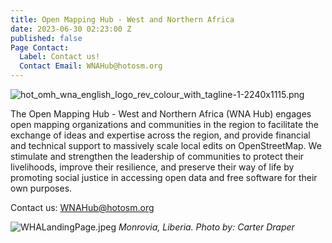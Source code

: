 ```yaml
---
title: Open Mapping Hub - West and Northern Africa
date: 2023-06-30 02:23:00 Z
published: false
Page Contact:
  Label: Contact us!
  Contact Email: WNAHub@hotosm.org
---
```


![hot_omh_wna_english_logo_rev_colour_with_tagline-1-2240x1115.png](/uploads/hot_omh_wna_english_logo_rev_colour_with_tagline-1-2240x1115.png)

The Open Mapping Hub - West and Northern Africa (WNA Hub) engages open mapping organizations and communities in the region to facilitate the exchange of ideas and expertise across the region, and provide financial and technical support to massively scale local edits on OpenStreetMap. We stimulate and strengthen the leadership of communities to protect their livelihoods, improve their resilience, and preserve their way of life by promoting social justice in accessing open data and free software for their own purposes.

Contact us: [WNAHub@hotosm.org](mailto:WNAHub@hotosm.org)

![WHALandingPage.jpeg](/uploads/WHALandingPage.jpeg)
*Monrovia, Liberia. Photo by: Carter Draper*